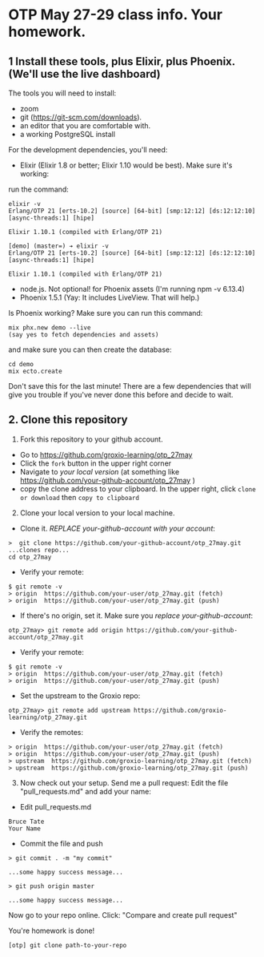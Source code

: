 # OTP May 27-29 class info. Your homework. 

## 1 Install these tools, plus Elixir, plus Phoenix. (We'll use the live dashboard)

The tools you will need to install: 

- zoom 
- git (https://git-scm.com/downloads). 
- an editor that you are comfortable with. 
- a working PostgreSQL install

For the development dependencies, you'll need: 

- Elixir (Elixir 1.8 or better; Elixir 1.10 would be best). Make sure it's working: 

run the command: 

```
elixir -v
Erlang/OTP 21 [erts-10.2] [source] [64-bit] [smp:12:12] [ds:12:12:10] [async-threads:1] [hipe]

Elixir 1.10.1 (compiled with Erlang/OTP 21)
```

```
[demo] (master=) ➔ elixir -v
Erlang/OTP 21 [erts-10.2] [source] [64-bit] [smp:12:12] [ds:12:12:10] [async-threads:1] [hipe]

Elixir 1.10.1 (compiled with Erlang/OTP 21)
```

- node.js. Not optional! for Phoenix assets (I'm running npm -v 6.13.4)
- Phoenix 1.5.1 (Yay: It includes LiveView. That will help.)


Is Phoenix working? Make sure you can run this command: 

```
mix phx.new demo --live
(say yes to fetch dependencies and assets)
```


and make sure you can then create the database: 

```
cd demo
mix ecto.create
```

Don't save this for the last minute! There are a few dependencies that will give you trouble if you've never done this before and decide to wait. 


## 2. Clone this repository

1. Fork this repository to your github account. 

- Go to https://github.com/groxio-learning/otp_27may 
- Click the `fork` button in the upper right corner
- Navigate to *your local version* (at something like https://github.com/your-github-account/otp_27may )
- copy the clone address to your clipboard. In the upper right, click `clone or download` then `copy to clipboard`

2. Clone your local version to your local machine. 

- Clone it. *REPLACE your-github-account with your account*:  

```
>  git clone https://github.com/your-github-account/otp_27may.git
...clones repo...
cd otp_27may
```

- Verify your remote: 

```
$ git remote -v
> origin  https://github.com/your-user/otp_27may.git (fetch)
> origin  https://github.com/your-user/otp_27may.git (push)
```


- If there's no origin, set it. Make sure you *replace your-github-account*:

```
otp_27may> git remote add origin https://github.com/your-github-account/otp_27may.git
```

- Verify your remote: 

```
$ git remote -v
> origin  https://github.com/your-user/otp_27may.git (fetch)
> origin  https://github.com/your-user/otp_27may.git (push)
```

- Set the upstream to the Groxio repo:

```
otp_27may> git remote add upstream https://github.com/groxio-learning/otp_27may.git
```

- Verify the remotes: 

```
> origin  https://github.com/your-user/otp_27may.git (fetch)
> origin  https://github.com/your-user/otp_27may.git (push)
> upstream  https://github.com/groxio-learning/otp_27may.git (fetch)
> upstream  https://github.com/groxio-learning/otp_27may.git (push)
```

3. Now check out your setup. Send me a pull request: Edit the file "pull_requests.md" and add your name: 

- Edit pull_requests.md

```
Bruce Tate
Your Name
```

- Commit the file and push

```
> git commit . -m "my commit"

...some happy success message...

> git push origin master

...some happy success message...
```

Now go to your repo online. Click: "Compare and create pull request" 

You're homework is done!

```
[otp] git clone path-to-your-repo
